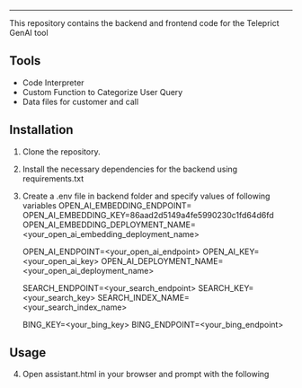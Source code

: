 ---
This repository contains the backend and frontend code for the Teleprict GenAI tool


## Tools

- Code Interpreter
- Custom Function to Categorize User Query
- Data files for customer and call


## Installation

1. Clone the repository.
2. Install the necessary dependencies for the backend using requirements.txt
3. Create a .env file in backend folder and specify values of following variables
      OPEN_AI_EMBEDDING_ENDPOINT=
      OPEN_AI_EMBEDDING_KEY=86aad2d5149a4fe5990230c1fd64d6fd
      OPEN_AI_EMBEDDING_DEPLOYMENT_NAME=<your_open_ai_embedding_deployment_name>
      
      OPEN_AI_ENDPOINT=<your_open_ai_endpoint>
      OPEN_AI_KEY=<your_open_ai_key>
      OPEN_AI_DEPLOYMENT_NAME=<your_open_ai_deployment_name>
      
      SEARCH_ENDPOINT=<your_search_endpoint>
      SEARCH_KEY=<your_search_key>
      SEARCH_INDEX_NAME=<your_search_index_name>
      
      BING_KEY=<your_bing_key>
      BING_ENDPOINT=<your_bing_endpoint>


## Usage
4. Open assistant.html in your browser and prompt with the following

